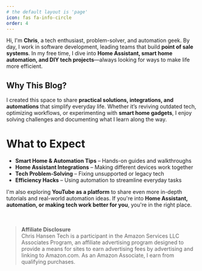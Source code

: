 ```yaml
---
# the default layout is 'page'
icon: fas fa-info-circle
order: 4
---
```


Hi, I'm **Chris**, a tech enthusiast, problem-solver, and automation geek. By day, I work in software development, leading teams that build **point of sale systems**. In my free time, I dive into **Home Assistant, smart home automation, and DIY tech projects**—always looking for ways to make life more efficient.  

## Why This Blog?  
I created this space to share **practical solutions, integrations, and automations** that simplify everyday life. Whether it’s reviving outdated tech, optimizing workflows, or experimenting with **smart home gadgets**, I enjoy solving challenges and documenting what I learn along the way.  

# What to Expect  
- **Smart Home & Automation Tips** – Hands-on guides and walkthroughs  
- **Home Assistant Integrations** – Making different devices work together  
- **Tech Problem-Solving** – Fixing unsupported or legacy tech  
- **Efficiency Hacks** – Using automation to streamline everyday tasks  

I'm also exploring **YouTube as a platform** to share even more in-depth tutorials and real-world automation ideas. If you're into **Home Assistant, automation, or making tech work better for you**, you're in the right place.  
<br>
<br>
>**Affiliate Disclosure**  
Chris Hansen Tech is a participant in the Amazon Services LLC Associates Program, an affiliate advertising program designed to provide a means for sites to earn advertising fees by advertising and linking to Amazon.com. As an Amazon Associate, I earn from qualifying purchases.
